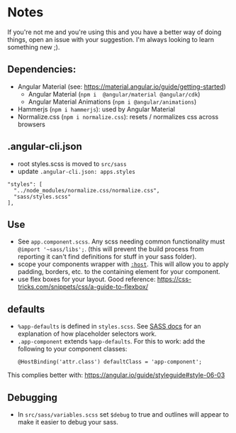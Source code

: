 # Notes

If you're not me and you're using this and you have a better way of doing things, open an issue with your suggestion. I'm always looking to learn something new ;).

## Dependencies:

- Angular Material (see: https://material.angular.io/guide/getting-started)
    - Angular Material (`npm i  @angular/material @angular/cdk`)
    - Angular Material Animations (`npm i @angular/animations`)
- Hammerjs (`npm i hammerjs`): used by Angular Material 
- Normalize.css (`npm i normalize.css`): resets / normalizes css across browsers

## .angular-cli.json

- root styles.scss is moved to `src/sass`
- update `.angular-cli.json: apps.styles`
```
"styles": [
  "../node_modules/normalize.css/normalize.css",
  "sass/styles.scss"
],
``` 

## Use
- See `app.component.scss`. Any scss needing common functionality must `@import '~sass/libs';`. (this will prevent the build process from reporting it can't find definitions for stuff in your sass folder).
- scope your components wrapper with [`:host`](https://angular.io/guide/component-styles#host). This will allow you to apply padding, borders, etc. to the containing element for your component.
- use flex boxes for your layout. Good reference: https://css-tricks.com/snippets/css/a-guide-to-flexbox/

## defaults
- `%app-defaults` is defined in `styles.scss`. See [SASS docs](http://sass-lang.com/documentation/file.SASS_REFERENCE.html#placeholder_selectors_foo) for an explanation of how placeholder selectors work.
- `.app-component` extends `%app-defaults`. For this to work: add the following to your component classes:
    ```
    @HostBinding('attr.class') defaultClass = 'app-component';
    ```

This complies better with: https://angular.io/guide/styleguide#style-06-03

## Debugging
- In `src/sass/variables.scss` set `$debug` to true and outlines will appear to make it easier to debug your sass.
